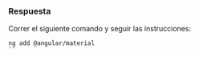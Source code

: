 ### Respuesta

Correr el siguiente comando y seguir las instrucciones:
```
ng add @angular/material
``
